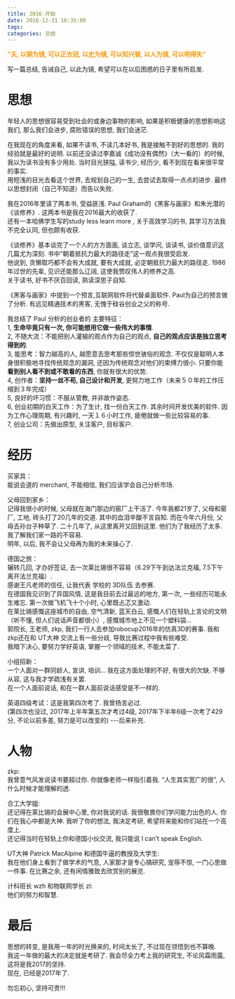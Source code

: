 ```yaml
---
title: 2016-开始
date: 2016-12-31 16:35:00
tags:
categories: 总结
---
```


**<font color='#ff9900'>"夫, 以铜为镜, 可以正衣冠, 以史为镜, 可以知兴替, 以人为镜, 可以明得失"</font>**  

写一篇总结, 告诫自己, 以此为镜, 希望可以在以后困惑的日子里有所启发.  

# 思想
年轻人的思想很容易受到社会的或身边事物的影响, 如果是积极健康的思想影响这我们, 那么我们会进步, 腐败错误的思想, 我们会迷茫.    

在我现在的角度来看, 如果不读书, 不读几本好书, 我是接触不到好的思想的.  我的经验就是最好的说明.  以前还没读过李嘉诚《成功没有偶然》（大一看的）的时候, 我以为读书没有多少用处.  当时目光狭隘, 读书少, 经历少, 看不到现在看来很平常的事实.    
用短浅的目光去看这个世界, 去规划自己的一生, 去尝试去取得一点点的进步.  最终以思想封闭（自己不知道）而告以失败.    

我在2016年里读了两本书, 受益匪浅.  Paul Graham的《黑客与画家》和朱光潜的《谈修养》.  这两本书是我在2016最大的收获了.    
还有一本哈佛学生写的study less learn more , 关于高效学习的书, 其学习方法我不完全认同, 但也颇有收获.    

《谈修养》基本谈完了一个人的方方面面, 谈立志, 谈学问, 谈读书, 谈价值意识这几篇尤为深刻.  书中“朝着抵抗力最大的路径走”这一观点我很受启发.    
他说到, 贪懒取巧都不会有大成就, 要有大成就, 必定朝抵抗力最大的路径走.  1986年过世的先辈, 见识还能那么辽阔, 这使我赞叹伟人的修养之高.    
关于读书, 好书不厌百回读, 熟读深思子自知.    

《黑客与画家》中提到一个预言,互联网软件将代替桌面软件.  Paul为自己的预言做了分析.  有远见精通技术的黑客, 无愧于硅谷创业之父的称号.    

我总结了 Paul 分析的创业者的 主要特征：  
1, **生命毕竟只有一次, 你可能想用它做一些伟大的事情**.  
2, 不随大流：不能把别人灌输的观点作为自己的观点, **自己的观点应该是独立思考得到的**.    
3, 能思考：智力越高的人, 越愿意去思考那些惊世骇俗的观念.  不仅仅是聪明人本身很积极地寻找传统观念的漏洞, 还因为传统观念对他们的束缚力很小.  只要你能 **看到别人看不到或不敢看的东西**, 你就有很大的优势.    
4, 创作者：**坚持一丝不苟, 自己设计和开发**, 更努力地工作（未来５０年的工作压缩到３年完成）  
5, 良好的坏习惯：不服从管教, 并非故作姿态.  
6, 创业初期的白天工作：为了生计, 找一份白天工作.  其余时间开发优美的软件.  因为工作心理周期, 有兴趣时, 一天１６小时工作, 疲倦就做一些比较容易的事.  
7, 创业公司：先做出原型, 关注客户, 目标客户.    



# 经历
买家具：  
能说会道的 merchant, 不能相信, 我们应该学会自己分析市场.  

父母回到家乡：  
记得我很小的时候, 父母就在海门那边的窑厂上干活了.  今年我都21岁了, 父母和窑厂, 工地, 砖头打了20几年的交道.  其中的血泪辛酸不言自知.  而在今年六月份, 父母去孙台子种草了.  二十几年了, 从这里离开又回到这里.  他们为了我经历了太多.  我了解我们家一路的不容易.    
明年, 以后, 我不会让父母再为我的未来操心了.    

德国之旅：  
辗转几回, 才办好签证, 去一次莱比锡很不容易（6.29下午到达法兰克福, 7.5下午离开法兰克福）.    
感谢王凡老师的信任, 让我代表 学校的 3D队伍 去参赛.    
在德国我见识到了异国风情, 这是我目前去过最远的地方, 第一次, 一些经历可能永生难忘.  第一次做飞机飞十个小时, 心里既忐忑又激动.    
在莱比锡感慨这座城市的自由, 空气清新, 蓝天白云, 感慨人们在轻轨上言论的文明（听不懂, 但人们说话声音都很小）, 感慨城市地上不见一个塑料袋…  
郭院长, 王老师, zkp, 我们一行人去参加robocup2016年的仿真3D的赛事. 我和zkp还在和 UT大神 交流上有一些分歧, 导致比赛过程中我有些难受.    
我暗下决心, 要努力学好英语, 掌握一个领域的技术, 不能太菜了.    

小组招新：  
一个人面对一群同龄人, 宣讲, 培训...
我在这方面处理的不好, 有很大的欠缺.  不够从容, 这与我才学疏浅有关罢.    
在一个人面前说话, 和在一群人面前说话感受是不一样的.    

英语四级考试：这是我第四次考了. 我曾扬言必过.  
(第四次也没过, 2017年上半年第五次才考过4级, 2017年下半年6级一次考了429分, 不论以前多差, 努力是可以改变的) ---后来补充.  


# 人物
zkp:  
我曾意气风发说读书要超过你.  你就像老师一样指引着我.  “人生其实宽广的很”, 人什么时候才能理解的透.  

合工大学姐:  
还记得在莱比锡的会展中心里, 你对我说的话.  我很敬畏你们学问能力出色的人.  你们在我心中都是大神.  我听了你的想法, 我决定考研, 希望将来能和你们站在一个高度上.    
还记得当时在轻轨上你和德国小伙交流, 我只能说 I can’t speak English.    

UT大神 Patrick MacAlpine 和德国牛逼的教授及大学生:  
我在他们身上看到了做学术的气息, 人家那才是专心搞研究, 宠辱不惊, 一门心思做一件事.  在比赛之余, 还有闲情雅致去欣赏别的展览.    

计科班长 wzh 和物联网学长 zl:  
他们的努力和智慧.  

# 最后
思想的转变, 是我用一年的时光换来的, 时间太长了, 不过现在领悟到也不算晚.    
我这一年做的最大的决定就是考研了.  我会尽全力考上我的研究生, 不论风霜雨露, 这将是我2017的坚持.    
现在, 已经是2017年了.    

勿忘初心, 坚持可贵!!!  
